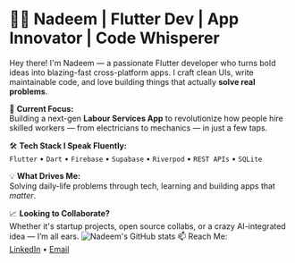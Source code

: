 # 👷‍♂️ Nadeem | Flutter Dev | App Innovator | Code Whisperer

Hey there! I'm Nadeem — a passionate Flutter developer who turns bold ideas into blazing-fast cross-platform apps. I craft clean UIs, write maintainable code, and love building things that actually **solve real problems**.

🚀 **Current Focus:**  
Building a next-gen **Labour Services App** to revolutionize how people hire skilled workers — from electricians to mechanics — in just a few taps.

🛠️ **Tech Stack I Speak Fluently:**  
`Flutter` • `Dart` • `Firebase` • `Supabase` • `Riverpod` • `REST APIs` • `SQLite`

💡 **What Drives Me:**  
Solving daily-life problems through tech, learning  and building apps that *matter*.

📈 **Looking to Collaborate?**  
Whether it's startup projects, open source collabs, or a crazy AI-integrated idea — I’m all ears.
![Nadeem's GitHub stats](https://github-readme-stats.vercel.app/api?username=Danish9111&show_icons=true&theme=radical)
📫 Reach Me:  
[LinkedIn]([https://linkedin.com/in/YOUR_LINK](https://www.linkedin.com/in/nadeem-danish-709012248/)) • [Email](mailto:nadeemdanish.9188.1@gmail.com)




